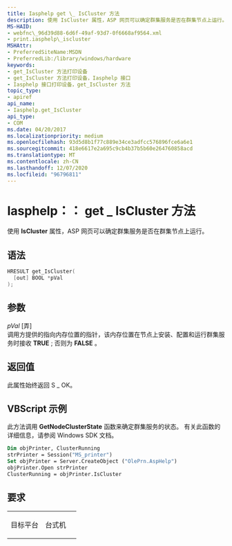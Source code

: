 ```yaml
---
title: Iasphelp get \_ IsCluster 方法
description: 使用 IsCluster 属性，ASP 网页可以确定群集服务是否在群集节点上运行。
MS-HAID:
- webfnc\_96d39d88-6d6f-49af-93d7-0f6668af9564.xml
- print.iasphelp\_iscluster
MSHAttr:
- PreferredSiteName:MSDN
- PreferredLib:/library/windows/hardware
keywords:
- get_IsCluster 方法打印设备
- get_IsCluster 方法打印设备，Iasphelp 接口
- Iasphelp 接口打印设备，get_IsCluster 方法
topic_type:
- apiref
api_name:
- Iasphelp.get_IsCluster
api_type:
- COM
ms.date: 04/20/2017
ms.localizationpriority: medium
ms.openlocfilehash: 93d5d8b1f77c889e34ce3adfcc576896fce6a6e1
ms.sourcegitcommit: 418e6617e2a695c9cb4b37b5b60e264760858acd
ms.translationtype: MT
ms.contentlocale: zh-CN
ms.lasthandoff: 12/07/2020
ms.locfileid: "96796811"
---
```

# <a name="iasphelpget_iscluster-method"></a>Iasphelp：： get \_ IsCluster 方法

使用 **IsCluster** 属性，ASP 网页可以确定群集服务是否在群集节点上运行。

<a name="syntax"></a>语法
------

```cpp
HRESULT get_IsCluster(
  [out] BOOL *pVal
);
```

<a name="parameters"></a>参数
----------

*pVal* \[弄\]  
调用方提供的指向内存位置的指针，该内存位置在节点上安装、配置和运行群集服务时接收 **TRUE** ; 否则为 **FALSE** 。

<a name="return-value"></a>返回值
------------

此属性始终返回 S \_ OK。

## <a name="vbscript-example"></a>VBScript 示例

此方法调用 **GetNodeClusterState** 函数来确定群集服务的状态。 有关此函数的详细信息，请参阅 Windows SDK 文档。

```vb
Dim objPrinter, ClusterRunning
strPrinter = Session("MS_printer")
Set objPrinter = Server.CreateObject ("OlePrn.AspHelp")
objPrinter.Open strPrinter
ClusterRunning = objPrinter.IsCluster
```

<a name="requirements"></a>要求
------------

<table>
<colgroup>
<col width="50%" />
<col width="50%" />
</colgroup>
<tbody>
<tr class="odd">
<td><p>目标平台</p></td>
<td>台式机</td>
</tr>
</tbody>
</table>
